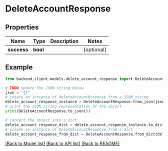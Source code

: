 # DeleteAccountResponse


## Properties

Name | Type | Description | Notes
------------ | ------------- | ------------- | -------------
**success** | **bool** |  | [optional] 

## Example

```python
from backend_client.models.delete_account_response import DeleteAccountResponse

# TODO update the JSON string below
json = "{}"
# create an instance of DeleteAccountResponse from a JSON string
delete_account_response_instance = DeleteAccountResponse.from_json(json)
# print the JSON string representation of the object
print(DeleteAccountResponse.to_json())

# convert the object into a dict
delete_account_response_dict = delete_account_response_instance.to_dict()
# create an instance of DeleteAccountResponse from a dict
delete_account_response_from_dict = DeleteAccountResponse.from_dict(delete_account_response_dict)
```
[[Back to Model list]](../README.md#documentation-for-models) [[Back to API list]](../README.md#documentation-for-api-endpoints) [[Back to README]](../README.md)


